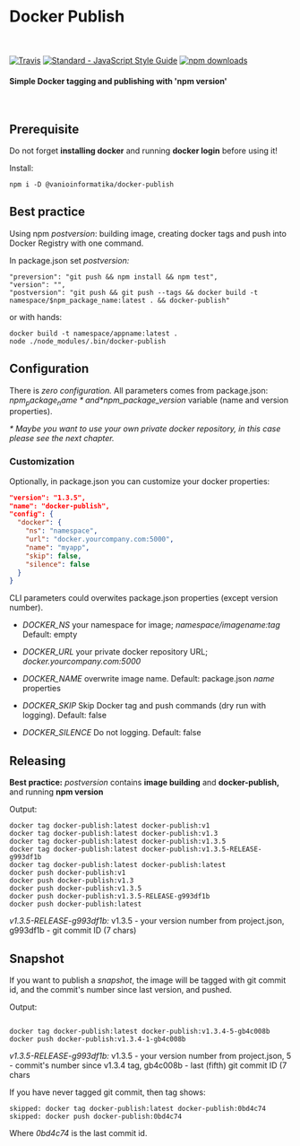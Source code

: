 <h1 align="left">
  Docker Publish
  <br>
  <br>
</h1>

<p align="left">
  <a href="https://travis-ci.org/vanioinformatika/docker-publish"><img src="https://travis-ci.org/vanioinformatika/docker-publish.svg?branch=master" alt="Travis"></a>
  <a href="http://standardjs.com"><img src="https://img.shields.io/badge/code_style-standard-brightgreen.svg" alt="Standard - JavaScript Style Guide"></a>
  <a href="https://www.npmjs.com/package/@vanioinformatika/docker-publish"><img src="https://img.shields.io/npm/dm/@vanioinformatika/docker-publish.svg" alt="npm downloads"></a>
</p>

<h4 align="left">Simple Docker tagging and publishing with 'npm version'</h4>

<br>

## Prerequisite

Do not forget **installing docker** and running **docker login** before using it!

Install:

```
npm i -D @vanioinformatika/docker-publish
```

## Best practice

Using npm _postversion_: building image, creating docker tags and push into Docker Registry with one command.

In package.json set _postversion:_

```
"preversion": "git push && npm install && npm test",
"version": "",
"postversion": "git push && git push --tags && docker build -t namespace/$npm_package_name:latest . && docker-publish"
```

or with hands:

```
docker build -t namespace/appname:latest .
node ./node_modules/.bin/docker-publish
```

## Configuration

There is *zero configuration.* All parameters comes from package.json: *$npm_package_name* and *$npm_package_version* variable (name and version properties).

_* Maybe you want to use your own private docker repository, in this case please see the next chapter._

### Customization

Optionally, in package.json you can customize your docker properties:

```json
"version": "1.3.5",
"name": "docker-publish",
"config": {
  "docker": {
    "ns": "namespace",
    "url": "docker.yourcompany.com:5000",
    "name": "myapp",
    "skip": false,
    "silence": false
  }
}
```

CLI parameters could overwites package.json properties (except version number).

- *DOCKER_NS* your namespace for image; _namespace/imagename:tag_ Default: empty

- *DOCKER_URL* your private docker repository URL; _docker.yourcompany.com:5000_

- *DOCKER_NAME* overwrite image name. Default: package.json _name_ properties

- *DOCKER_SKIP* Skip Docker tag and push commands (dry run with logging). Default: false

- *DOCKER_SILENCE* Do not logging. Default: false

## Releasing

**Best practice:** _postversion_ contains **image building** and **docker-publish,** and running **npm version**

Output:

```
docker tag docker-publish:latest docker-publish:v1
docker tag docker-publish:latest docker-publish:v1.3
docker tag docker-publish:latest docker-publish:v1.3.5
docker tag docker-publish:latest docker-publish:v1.3.5-RELEASE-g993df1b
docker tag docker-publish:latest docker-publish:latest
docker push docker-publish:v1
docker push docker-publish:v1.3
docker push docker-publish:v1.3.5
docker push docker-publish:v1.3.5-RELEASE-g993df1b
docker push docker-publish:latest
```

*v1.3.5-RELEASE-g993df1b:* v1.3.5 - your version number from project.json, g993df1b - git commit ID (7 chars)

## Snapshot

If you want to publish a _snapshot_, the image will be tagged with git commit id, and the commit's number since last version, and pushed.

Output:
```

docker tag docker-publish:latest docker-publish:v1.3.4-5-gb4c008b
docker push docker-publish:v1.3.4-1-gb4c008b

```

*v1.3.5-RELEASE-g993df1b:* v1.3.5 - your version number from project.json, 5 - commit's number since v1.3.4 tag, gb4c008b - last (fifth) git commit ID (7 chars

If you have never tagged git commit, then tag shows:

```
skipped: docker tag docker-publish:latest docker-publish:0bd4c74
skipped: docker push docker-publish:0bd4c74
```

Where _0bd4c74_ is the last commit id.
